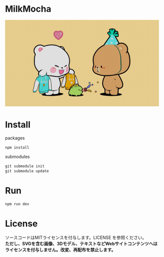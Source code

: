# MilkMocha
![]("./../screenshot/screenshot.jpg)


# Install

packages
```
npm install
```

submodules
```
git submodule init
git submodule update
```

# Run

```
npm run dev
```

# License

ソースコードはMITライセンスを付与します。LICENSE を参照ください。  
**ただし、SVGを含む画像、3Dモデル、テキストなどWebサイトコンテンツへはライセンスを付与しません。改変、再配布を禁止します。**